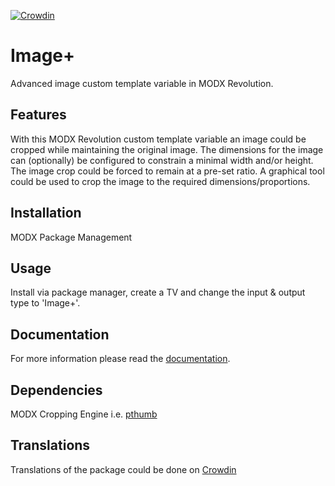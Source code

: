 [![Crowdin](https://d322cqt584bo4o.cloudfront.net/imageplus/localized.svg)](https://crowdin.com/project/imageplus)

# Image+

Advanced image custom template variable in MODX Revolution.

## Features

With this MODX Revolution custom template variable an image could be cropped
while maintaining the original image. The dimensions for the image can
(optionally) be configured to constrain a minimal width and/or height. The image
crop could be forced to remain at a pre-set ratio. A graphical tool could be
used to crop the image to the required dimensions/proportions.

## Installation

MODX Package Management

## Usage

Install via package manager, create a TV and change the input & output type to 'Image+'.

## Documentation

For more information please read the [documentation](http://jako.github.io/ImagePlus/).

## Dependencies

MODX Cropping Engine i.e. [pthumb](http://modx.com/extras/package/pthumb)

## Translations

Translations of the package could be done on [Crowdin](https://crowdin.com/project/imageplus)
